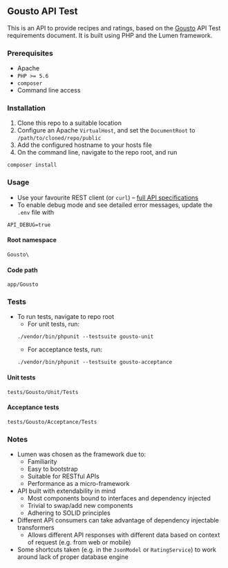 ## Gousto API Test
This is an API to provide recipes and ratings, based on the [Gousto](http://www.gousto.co.uk) API Test requirements document. It is built using PHP and the Lumen framework.

### Prerequisites
- Apache
- `PHP >= 5.6`
- `composer`
- Command line access

### Installation
1. Clone this repo to a suitable location
2. Configure an Apache `VirtualHost`, and set the `DocumentRoot` to `/path/to/cloned/repo/public`
3. Add the configured hostname to your hosts file
4. On the command line, navigate to the repo root, and run
```
composer install
```

### Usage
- Use your favourite REST client (or `curl`) – [full API specifications](https://htmlpreview.github.io/?https://github.com/ashoaib/gousto/blob/master/docs/html/gousto-api.html)
- To enable debug mode and see detailed error messages, update the `.env` file with
```
API_DEBUG=true
```
#### Root namespace
```
Gousto\
```
#### Code path
```
app/Gousto
```

### Tests
- To run tests, navigate to repo root
  - For unit tests, run:
  ```
  ./vendor/bin/phpunit --testsuite gousto-unit
  ```
  - For acceptance tests, run:
  ```
  ./vendor/bin/phpunit --testsuite gousto-acceptance
  ```

#### Unit tests
```
tests/Gousto/Unit/Tests
```
#### Acceptance tests
```
tests/Gousto/Acceptance/Tests
```

### Notes
- Lumen was chosen as the framework due to:
  - Familiarity
  - Easy to bootstrap
  - Suitable for RESTful APIs
  - Performance as a micro-framework
- API built with extendability in mind
  - Most components bound to interfaces and dependency injected
  - Trivial to swap/add new components
  - Adhering to SOLID principles
- Different API consumers can take advantage of dependency injectable transformers
  - Allows different API responses with different data based on context of request (e.g. from web or mobile)
- Some shortcuts taken (e.g. in the `JsonModel` or `RatingService`) to work around lack of proper database engine 
